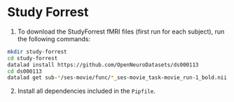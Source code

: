 # Study Forrest

1. To download the StudyForrest fMRI files (first run for each subject), run the following commands:

``` bash
mkdir study-forrest
cd study-forrest
datalad install https://github.com/OpenNeuroDatasets/ds000113
cd ds000113
datalad get sub-*/ses-movie/func/*_ses-movie_task-movie_run-1_bold.nii.gz
```

2. Install all dependencies included in the `Pipfile`.